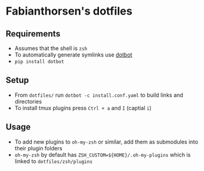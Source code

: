 # Fabianthorsen's dotfiles
## Requirements
- Assumes that the shell is `zsh`
- To automatically generate symlinks use [dotbot](https://github.com/anishathalye/dotbot)
- `pip install dotbot`

## Setup
- From `dotfiles/` run `dotbot -c install.conf.yaml` to build links and directories
- To install tmux plugins press `Ctrl + a` and `I` (captial `i`)

## Usage
- To add new plugins to `oh-my-zsh` or similar, add them as submodules into their plugin folders
- `oh-my-zsh` by default has `ZSH_CUSTOM=${HOME}/.oh-my-plugins` which is linked to `dotfiles/zsh/plugins`
